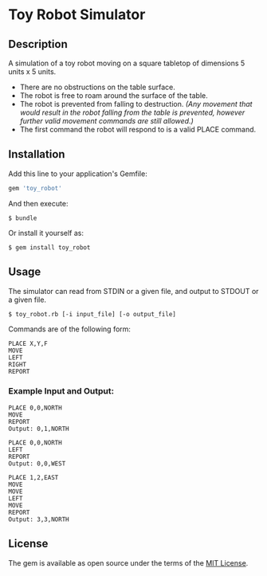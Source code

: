 # Toy Robot Simulator

## Description

A simulation of a toy robot moving on a square tabletop of dimensions 5 units x 5 units.

* There are no obstructions on the table surface.
* The robot is free to roam around the surface of the table.
* The robot is prevented from falling to destruction. _(Any movement that would result in the robot falling from the table is prevented, however further valid movement commands are still allowed.)_
* The first command the robot will respond to is a valid PLACE command.

## Installation

Add this line to your application's Gemfile:

```ruby
gem 'toy_robot'
```

And then execute:

    $ bundle

Or install it yourself as:

    $ gem install toy_robot

## Usage
The simulator can read from STDIN or a given file, and output to STDOUT or a given file.

    $ toy_robot.rb [-i input_file] [-o output_file]

Commands are of the following form:

```
PLACE X,Y,F
MOVE
LEFT
RIGHT
REPORT
```


### Example Input and Output:
```
PLACE 0,0,NORTH
MOVE
REPORT
Output: 0,1,NORTH
```

```
PLACE 0,0,NORTH
LEFT
REPORT
Output: 0,0,WEST
```

```
PLACE 1,2,EAST
MOVE
MOVE
LEFT
MOVE
REPORT
Output: 3,3,NORTH
```

## License

The gem is available as open source under the terms of the [MIT License](http://opensource.org/licenses/MIT).


